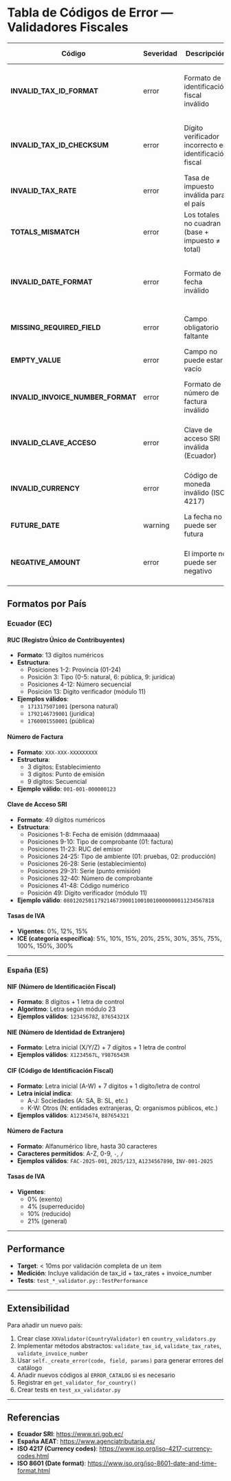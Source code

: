 # Tabla de Códigos de Error — Validadores Fiscales

| Código | Severidad | Descripción | Campos Afectados | Acción Sugerida |
|--------|-----------|-------------|------------------|-----------------|
| **INVALID_TAX_ID_FORMAT** | error | Formato de identificación fiscal inválido | `tax_id`, `issuer_tax_id`, `supplier_tax_id` | Verifica que el RUC/NIF/CIF cumpla con el formato requerido del país |
| **INVALID_TAX_ID_CHECKSUM** | error | Dígito verificador incorrecto en identificación fiscal | `tax_id`, `issuer_tax_id`, `supplier_tax_id` | Revisa que el número sea correcto o regenera el dígito de control |
| **INVALID_TAX_RATE** | error | Tasa de impuesto inválida para el país | `tax_rate`, `iva_rate`, `ice_rate` | Ajusta la tasa al valor oficial vigente en el país |
| **TOTALS_MISMATCH** | error | Los totales no cuadran (base + impuesto ≠ total) | `net_amount`, `tax_amount`, `total_amount` | Recalcula los importes o revisa los redondeos |
| **INVALID_DATE_FORMAT** | error | Formato de fecha inválido | `invoice_date`, `transaction_date`, `expense_date` | Convierte la fecha al formato esperado (ISO 8601 o DD/MM/YYYY) |
| **MISSING_REQUIRED_FIELD** | error | Campo obligatorio faltante | Cualquier campo requerido | Proporciona un valor para el campo requerido |
| **EMPTY_VALUE** | error | Campo no puede estar vacío | Cualquier campo | Ingresa un valor no vacío |
| **INVALID_INVOICE_NUMBER_FORMAT** | error | Formato de número de factura inválido | `invoice_number` | Ajusta el número al formato requerido del país |
| **INVALID_CLAVE_ACCESO** | error | Clave de acceso SRI inválida (Ecuador) | `clave_acceso` | Regenera la clave de acceso con el algoritmo módulo 11 |
| **INVALID_CURRENCY** | error | Código de moneda inválido (ISO 4217) | `currency` | Usa un código de 3 letras según ISO 4217 (USD, EUR, etc.) |
| **FUTURE_DATE** | warning | La fecha no puede ser futura | Campos de fecha | Verifica que la fecha sea correcta |
| **NEGATIVE_AMOUNT** | error | El importe no puede ser negativo | Campos monetarios | Usa valores positivos o crea un documento de ajuste |

## Formatos por País

### Ecuador (EC)

#### RUC (Registro Único de Contribuyentes)
- **Formato**: 13 dígitos numéricos
- **Estructura**: 
  - Posiciones 1-2: Provincia (01-24)
  - Posición 3: Tipo (0-5: natural, 6: pública, 9: jurídica)
  - Posiciones 4-12: Número secuencial
  - Posición 13: Dígito verificador (módulo 11)
- **Ejemplos válidos**: 
  - `1713175071001` (persona natural)
  - `1792146739001` (jurídica)
  - `1760001550001` (pública)

#### Número de Factura
- **Formato**: `XXX-XXX-XXXXXXXXX`
- **Estructura**:
  - 3 dígitos: Establecimiento
  - 3 dígitos: Punto de emisión
  - 9 dígitos: Secuencial
- **Ejemplo válido**: `001-001-000000123`

#### Clave de Acceso SRI
- **Formato**: 49 dígitos numéricos
- **Estructura**:
  - Posiciones 1-8: Fecha de emisión (ddmmaaaa)
  - Posiciones 9-10: Tipo de comprobante (01: factura)
  - Posiciones 11-23: RUC del emisor
  - Posiciones 24-25: Tipo de ambiente (01: pruebas, 02: producción)
  - Posiciones 26-28: Serie (establecimiento)
  - Posiciones 29-31: Serie (punto emisión)
  - Posiciones 32-40: Número de comprobante
  - Posiciones 41-48: Código numérico
  - Posición 49: Dígito verificador (módulo 11)
- **Ejemplo válido**: `0801202501179214673900110010010000000011234567818`

#### Tasas de IVA
- **Vigentes**: 0%, 12%, 15%
- **ICE (categoría específica)**: 5%, 10%, 15%, 20%, 25%, 30%, 35%, 75%, 100%, 150%, 300%

---

### España (ES)

#### NIF (Número de Identificación Fiscal)
- **Formato**: 8 dígitos + 1 letra de control
- **Algoritmo**: Letra según módulo 23
- **Ejemplos válidos**: `12345678Z`, `87654321X`

#### NIE (Número de Identidad de Extranjero)
- **Formato**: Letra inicial (X/Y/Z) + 7 dígitos + 1 letra de control
- **Ejemplos válidos**: `X1234567L`, `Y9876543R`

#### CIF (Código de Identificación Fiscal)
- **Formato**: Letra inicial (A-W) + 7 dígitos + 1 dígito/letra de control
- **Letra inicial indica**:
  - A-J: Sociedades (A: SA, B: SL, etc.)
  - K-W: Otros (N: entidades extranjeras, Q: organismos públicos, etc.)
- **Ejemplos válidos**: `A12345674`, `B87654321`

#### Número de Factura
- **Formato**: Alfanumérico libre, hasta 30 caracteres
- **Caracteres permitidos**: A-Z, 0-9, `-`, `/`
- **Ejemplos válidos**: `FAC-2025-001`, `2025/123`, `A1234567890`, `INV-001-2025`

#### Tasas de IVA
- **Vigentes**: 
  - 0% (exento)
  - 4% (superreducido)
  - 10% (reducido)
  - 21% (general)

---

## Performance

- **Target**: < 10ms por validación completa de un item
- **Medición**: Incluye validación de tax_id + tax_rates + invoice_number
- **Tests**: `test_*_validator.py::TestPerformance`

---

## Extensibilidad

Para añadir un nuevo país:

1. Crear clase `XXValidator(CountryValidator)` en `country_validators.py`
2. Implementar métodos abstractos: `validate_tax_id`, `validate_tax_rates`, `validate_invoice_number`
3. Usar `self._create_error(code, field, params)` para generar errores del catálogo
4. Añadir nuevos códigos al `ERROR_CATALOG` si es necesario
5. Registrar en `get_validator_for_country()`
6. Crear tests en `test_xx_validator.py`

---

## Referencias

- **Ecuador SRI**: https://www.sri.gob.ec/
- **España AEAT**: https://www.agenciatributaria.es/
- **ISO 4217 (Currency codes)**: https://www.iso.org/iso-4217-currency-codes.html
- **ISO 8601 (Date format)**: https://www.iso.org/iso-8601-date-and-time-format.html
